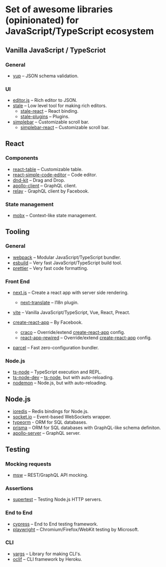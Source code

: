 # Set of awesome libraries (opinionated) for JavaScript/TypeScript ecosystem

## Vanilla JavaScript / TypeScriot

### General

- [yup](https://github.com/jquense/yup) – JSON schema validation.

### UI

- [editor.js](https://github.com/codex-team/editor.js) – Rich editor to JSON.
- [stale](https://github.com/ianstormtaylor/slate) – Low level tool for making rich editors.
  - [stale-react](https://github.com/ianstormtaylor/slate/tree/main/packages/slate-react) – React binding.
  - [stale-plugins](https://github.com/udecode/slate-plugins) – Plugins.
- [simplebar](https://github.com/Grsmto/simplebar) – Customizable scroll bar.
  - [simplebar-react](https://github.com/Grsmto/simplebar/tree/master/packages/simplebar-react) – Customizable scroll bar.

## React

### Components

- [react-table](https://github.com/tannerlinsley/react-table) – Customizable table.
- [react-simple-code-editor](https://github.com/satya164/react-simple-code-editor) – Code editor.
- [dnd-kit](https://github.com/clauderic/dnd-kit) – Drag and Drop.
- [apollo-client](https://github.com/apollographql/apollo-client) – GraphQL client.
- [relay](https://github.com/facebook/relay) - GraphQL client by Facebook.

### State management

- [mobx](https://github.com/mobxjs/mobx) – Context-like state management.

## Tooling

### General

- [webpack](https://github.com/webpack/webpack) – Modular JavaScript/TypeScript bundler.
- [esbuild](https://github.com/evanw/esbuild) – Very fast JavaScript/TypeScript build tool.
- [prettier](https://github.com/prettier/prettier) – Very fast code formatting.

### Front End

- [next.js](https://github.com/vercel/next.js) – Create a react app with server side rendering.

  - [next-translate](https://github.com/vinissimus/next-translate) – I18n plugin.

- [vite](https://github.com/vitejs/vite) – Vanilla JavaScript/TypeScript, Vue, React, Preact.
- [create-react-app](https://github.com/facebook/create-react-app) – By Facebook.
  - [craco](https://github.com/gsoft-inc/craco) – Override/extend [create-react-app](https://github.com/facebook/create-react-app) config.
  - [react-app-rewired](https://github.com/timarney/react-app-rewired) – Override/extend [create-react-app](https://github.com/facebook/create-react-app) config.
- [parcel](https://github.com/parcel-bundler/parcel) – Fast zero-configuration bundler.

### Node.js

- [ts-node](https://github.com/TypeStrong/ts-node) – TypeScript execution and REPL.
- [ts-node-dev](https://github.com/wclr/ts-node-dev) – [ts-node](https://github.com/TypeStrong/ts-node), but with auto-reloading.
- [nodemon](https://github.com/remy/nodemon) – Node.js, but with auto-reloading.

## Node.js

- [ioredis](https://github.com/luin/ioredis) – Redis bindings for Node.js.
- [socket.io](https://github.com/socketio/socket.io) – Event-based WebSockets wrapper.
- [typeorm](https://github.com/typeorm/typeorm) - ORM for SQL databases.
- [prisma](https://github.com/prisma/prisma) – ORM for SQL databases with GraphQL-like schema definiton.
- [apollo-server](https://github.com/apollographql/apollo-server) – GraphQL server.

## Testing

### Mocking requests

- [msw](https://github.com/mswjs/msw) – REST/GraphQL API mocking.

### Assertions

- [supertest](https://github.com/visionmedia/supertest) – Testing Node.js HTTP servers.

### End to End

- [cypress](https://www.cypress.io/) – End to End testing framework.
- [playwright](https://github.com/microsoft/playwright) – Chromium/Firefox/WebKit testing by Microsoft.

### CLI

- [yargs](https://github.com/yargs/yargs) – Library for making CLI's.
- [oclif](https://github.com/oclif/oclif) – CLI framework by Heroku.
